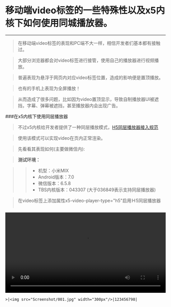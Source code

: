 # 移动端video标签的一些特殊性以及x5内核下如何使用同城播放器。
***
>在移动端video标签的表现和PC端不大一样，相信开发者们基本都有接触过。

>大部分浏览器都会对video标签进行接管，使用自己的播放器进行视频播放。

>普遍表现为悬浮于网页内对应video标签位置，造成的影响便是置顶播放。

>也有的手机上表现为全屏播放！

>从而造成了很多问题，比如因为video置顶显示，导致自制播放器UI被遮挡，字幕、弹幕被遮挡，甚至播放器内会出现广告。

###在x5内核下使用同层播放器

>不过x5内核给开发者提供了一种同层播放模式，[H5同层播放器接入规范](https://x5.tencent.com/tbs/guide/video.html)

>使用该模式可以实现video在页内正常渲染。

>先看看其表现如何(主要做微信内):

>**测试环境：**

>>* 机型：小米MIX
>>* Android版本：7.0
>>* 微信版本：6.5.8
>>* TBS内核版本：043307 (大于036849表示支持同层播放器)

>在video标签上添加属性x5-video-player-type="h5"启用Ｈ5同层播放器
>```
<style type="text/css">
	video {
		width: 100%;
	}
</style>
<video controls="controls" src="video/advideo.mp4" x5-video-player-type="h5" ></video>
```
>|<img src="Screenshot/001.jpg" width="300px"/>|123456798|
































